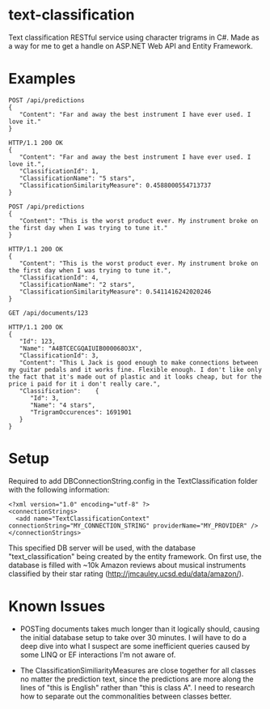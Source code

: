 # text-classification
Text classification RESTful service using character trigrams in C#. Made as a way for me to get a handle on ASP.NET Web API and Entity Framework.

# Examples

```
POST /api/predictions
{
   "Content": "Far and away the best instrument I have ever used. I love it."
}
```
```
HTTP/1.1 200 OK
{
   "Content": "Far and away the best instrument I have ever used. I love it.",
   "ClassificationId": 1,
   "ClassificationName": "5 stars",
   "ClassificationSimilarityMeasure": 0.4588000554713737
}
```


```
POST /api/predictions
{
   "Content": "This is the worst product ever. My instrument broke on the first day when I was trying to tune it."
}
```

```
HTTP/1.1 200 OK
{
   "Content": "This is the worst product ever. My instrument broke on the first day when I was trying to tune it.",
   "ClassificationId": 4,
   "ClassificationName": "2 stars",
   "ClassificationSimilarityMeasure": 0.5411416242020246
}
```

```
GET /api/documents/123
```

```
HTTP/1.1 200 OK
{
   "Id": 123,
   "Name": "A4BTCECGQAIUIB000068O3X",
   "ClassificationId": 3,
   "Content": "This L Jack is good enough to make connections between my guitar pedals and it works fine. Flexible enough. I don't like only the fact that it's made out of plastic and it looks cheap, but for the price i paid for it i don't really care.",
   "Classification":    {
      "Id": 3,
      "Name": "4 stars",
      "TrigramOccurences": 1691901
   }
}
```

# Setup

Required to add DBConnectionString.config in the TextClassification folder with the following information:

```
<?xml version="1.0" encoding="utf-8" ?>
<connectionStrings>
  <add name="TextClassificationContext" connectionString="MY_CONNECTION_STRING" providerName="MY_PROVIDER" />
</connectionStrings>
```

This specified DB server will be used, with the database "text_classification" being created by the entity framework. On first use, the database is filled with ~10k Amazon reviews about musical instruments classified by their star rating (http://jmcauley.ucsd.edu/data/amazon/).

# Known Issues

- POSTing documents takes much longer than it logically should, causing the initial database setup to take over 30 minutes. I will have to do a deep dive into what I suspect are some inefficient queries caused by some LINQ or EF interactions I'm not aware of.

- The ClassificationSimiliarityMeasures are close together for all classes no matter the prediction text, since the predictions are more along the lines of "this is English" rather than "this is class A". I need to research how to separate out the commonalities between classes better.


